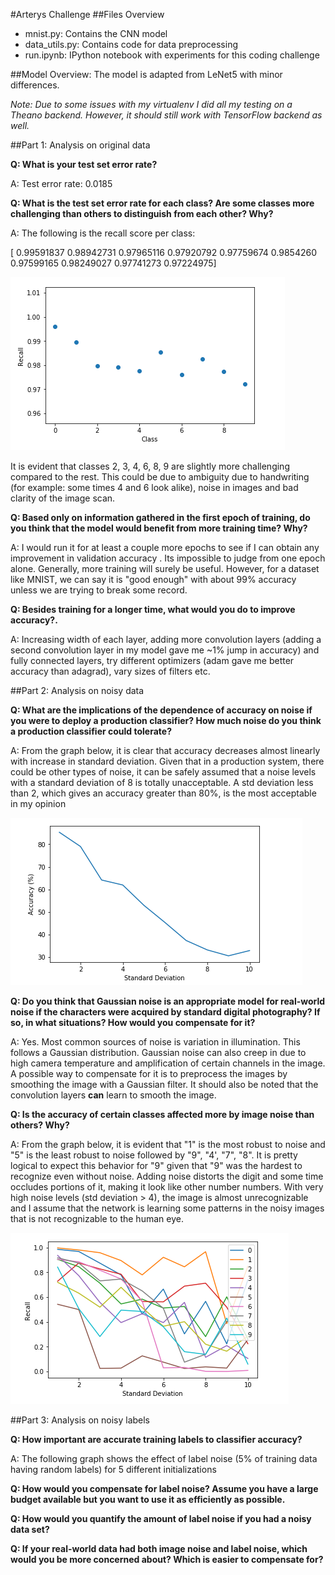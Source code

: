 #Arterys Challenge
##Files Overview
* mnist.py: Contains the CNN model
* data_utils.py: Contains code for data preprocessing
* run.ipynb: IPython notebook with experiments for this coding challenge

##Model Overview:
The model is adapted from LeNet5 with minor differences. 

*Note: Due to some issues with my virtualenv I did all my testing on a Theano backend. However, it should still work with TensorFlow backend as well.*


##Part 1: Analysis on original data


**Q: What is your test set error rate?**

A: Test error rate: 0.0185

**Q: What is the test set error rate for each class? Are some classes more challenging than others to distinguish from each other? Why?**

A: The following is the recall score per class: 

[ 0.99591837  0.98942731  0.97965116  0.97920792  0.97759674  0.9854260  0.97599165  0.98249027  0.97741273  0.97224975]

![](img/recall.png "Per class Recall score")

It is evident that classes 2, 3, 4, 6, 8, 9 are slightly more challenging compared to the rest. This could be due to ambiguity due to handwriting (for example: some times 4 and 6 look alike), noise in images and bad clarity of the image scan. 

**Q: Based only on information gathered in the first epoch of training, do you think that the model would benefit from more training time? Why?**

A: I would run it for at least a couple more epochs to see if I can obtain any improvement in validation accuracy . Its impossible to judge from one epoch alone. Generally, more training will surely be useful. However, for a dataset like MNIST, we can say it is "good enough" with about 99% accuracy unless we are trying to break some record. 

**Q: Besides training for a longer time, what would you do to improve accuracy?.**

A: Increasing width of each layer, adding more convolution layers (adding a second convolution layer in my model gave me ~1% jump in accuracy) and fully connected layers, try different optimizers (adam gave me better accuracy than adagrad), vary sizes of filters etc.

##Part 2: Analysis on noisy data


**Q: What are the implications of the dependence of accuracy on noise if you were to deploy a production classifier? How much noise do you think a production classifier could tolerate?**

A: From the graph below, it is clear that accuracy decreases almost linearly with increase in standard deviation. Given that in a production system, there could be other types of noise, it can be safely assumed that a noise levels with a standard deviation of 8 is totally unacceptable. A std deviation less than 2, which gives an accuracy greater than 80%, is the most acceptable in my opinion 

![](img/acc_w_noise.png "Accuracy with noise")

**Q: Do you think that Gaussian noise is an appropriate model for real-world noise if the characters were acquired by standard digital photography? If so, in what situations? How would you compensate for it?**

A: Yes. Most common sources of noise is variation in illumination. This follows a Gaussian distribution. Gaussian noise can also creep in due to high camera temperature and amplification of certain channels in the image. A possible way to compensate for it is to preprocess the images by smoothing the image with a Gaussian filter. It should also be noted that the convolution layers **can** learn to smooth  the image.  

**Q: Is the accuracy of certain classes affected more by image noise than others? Why?**

A: From the graph below, it is evident that "1" is the most robust to noise and "5" is the least robust to noise followed by "9", "4', "7", "8". It is pretty logical to expect this behavior for "9" given that "9" was the hardest to recognize even without noise. Adding noise distorts the digit and some time occludes portions of it, making it look like other number numbers. With very high noise levels (std deviation > 4), the image is almost unrecognizable and I assume that the network is learning some patterns in the noisy images that is not recognizable to the human eye. 

![](img/recall_w_noise.png "Per class Recall with noise")


##Part 3: Analysis on noisy labels


**Q: How important are accurate training labels to classifier accuracy?**

A: The following graph shows the effect of label noise (5% of training data having random labels) for 5 different initializations

**Q: How would you compensate for label noise? Assume you have a large budget available but you want to use it as efficiently as possible.**


**Q: How would you quantify the amount of label noise if you had a noisy data set?**

**Q: If your real-world data had both image noise and label noise, which would you be more concerned about? Which is easier to compensate for?**

